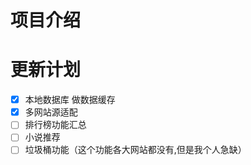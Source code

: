 # 项目介绍

# 更新计划
- [X] 本地数据库 做数据缓存
- [X] 多网站源适配
- [ ] 排行榜功能汇总
- [ ] 小说推荐
- [ ] 垃圾桶功能（这个功能各大网站都没有,但是我个人急缺）
